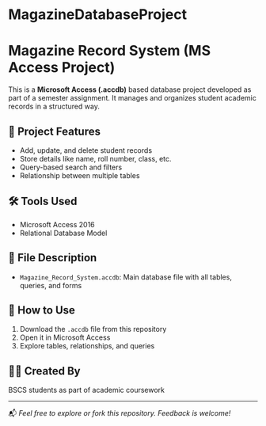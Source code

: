 # MagazineDatabaseProject
# Magazine Record System (MS Access Project)

This is a **Microsoft Access (.accdb)** based database project developed as part of a semester assignment. It manages and organizes student academic records in a structured way.

## 📂 Project Features
- Add, update, and delete student records
- Store details like name, roll number, class, etc.
- Query-based search and filters
- Relationship between multiple tables

## 🛠️ Tools Used
- Microsoft Access 2016
- Relational Database Model

## 📝 File Description
- `Magazine_Record_System.accdb`: Main database file with all tables, queries, and forms

## 📌 How to Use
1. Download the `.accdb` file from this repository
2. Open it in Microsoft Access
3. Explore tables, relationships, and queries

## 👩‍💻 Created By
BSCS students as part of academic coursework

---

📬 *Feel free to explore or fork this repository. Feedback is welcome!*

